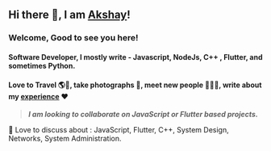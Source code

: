 ## Hi there 👋, I am [Akshay](https://akshayraichur.com)!

### Welcome, Good to see you here!

#### Software Developer, I mostly write - Javascript, NodeJs, C++ , Flutter, and sometimes Python.
#### Love to Travel 🌎🛫, take photographs 📸, meet new people 💁🏻‍♂️, write about my [experience](https://blog.akshayraichur.com) ❤️

> ***I am looking to collaborate on JavaScript or Flutter based projects.***

💬 Love to discuss about : JavaScript, Flutter, C++, System Design, Networks, System Administration. 




<!--
**akshayraichur/akshayraichur** is a ✨ _special_ ✨ repository because its `README.md` (this file) appears on your GitHub profile.

Here are some ideas to get you started:

- 🔭 I’m currently working on ...
- 🌱 I’m currently learning ...
- 👯 I’m looking to collaborate on ...
- 🤔 I’m looking for help with ...
- 💬 Ask me about ...
- 📫 How to reach me: ...
- 😄 Pronouns: ...
- ⚡ Fun fact: ...
-->
